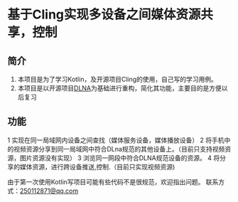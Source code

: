 # 基于Cling实现多设备之间媒体资源共享，控制 #

## 简介 ##

1. 本项目是为了学习Kotlin，及开源项目Cling的使用，自己写的学习用例。
2. 本项目是以开源项目[DLNA](https://github.com/offbye/DroidDLNA.git)为基础进行重构，简化其功能，主要目的是方便以后复习


## 功能 ##
1 实现在同一局域网内设备之间查找（媒体服务设备，媒体播放设备）
2 将手机中的视频资源分享到同一局域网中符合DLna规范的其他设备上。（目前只支持视频资源，图片资源没有实现）
3 浏览同一网段中符合DLNA规范设备的资源。
4 将分享的媒体资源，进行跨设备推送,控制.（目前只实现视频资源)


由于第一次使用Kotlin写项目可能有些代码不是很规范，欢迎指出问题。
联系方式：250112871@qq.com
